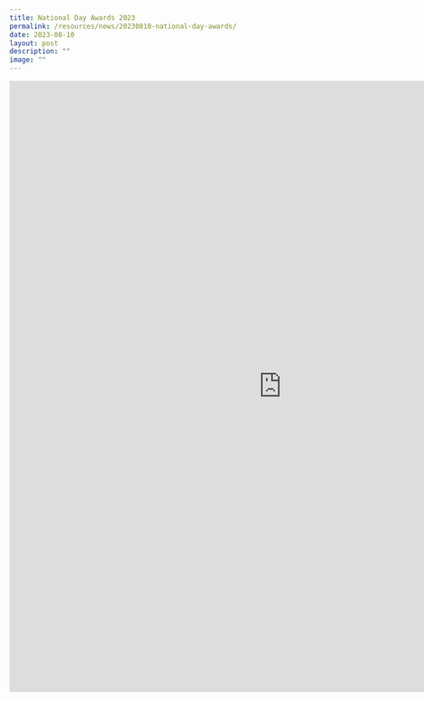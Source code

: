 ```yaml
---
title: National Day Awards 2023
permalink: /resources/news/20230810-national-day-awards/
date: 2023-08-10
layout: post
description: ""
image: ""
---
```

<iframe allow="autoplay; clipboard-write; encrypted-media; picture-in-picture; web-share" allowfullscreen="true" frameborder="0" scrolling="no" style="border:none;overflow:hidden" height="1080" width="960" src="https://www.facebook.com/plugins/post.php?href=https%3A%2F%2Fwww.facebook.com%2Falpshealthcaresupplychain%2Fposts%2Fpfbid0jgV6k4TAhxQKgq4LVKfD36sC8J1FaxPrt3VdJFurbRAVesWnQfJnRCP5Lm47VaK7l&amp;show_text=true&amp;width=960"></iframe>